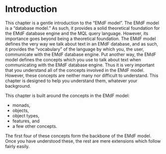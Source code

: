 # Introduction

This chapter is a gentle introduction to the “EMdF model”. The EMdF
model is a “database model.” As such, it provides a solid theoretical
foundation for the EMdF database engine and the MQL query language.
However, its importance goes beyond being a theoretical foundation. The
EMdF model defines the very way we talk about text in an EMdF database,
and as such, it provides the “vocabulary” of the language by which you,
the user, communicate with the EMdF database engine. Put another way,
the EMdF model defines the concepts which you use to talk about text
when communicating with the EMdF database engine. Thus it is very
important that you understand all of the concepts involved in the EMdF
model. However, these concepts are neither many nor difficult to
understand. This chapter is designed to help you understand them,
whatever your background.

This chapter is built around the concepts in the EMdF model:

- monads,
- objects,
- object types,
- features, and
- a few other concepts.

The first four of these concepts form the backbone of the EMdF
model. Once you have understood these, the rest are mere extensions
which follow fairly easily.

